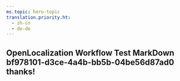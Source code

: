 ```yaml
---
ms.topic: hero-topic
translation.priority.ht: 
  - zh-cn
  - de-de
---
```

## OpenLocalization Workflow Test MarkDown bf978101-d3ce-4a4b-bb5b-04be56d87ad0 thanks!
